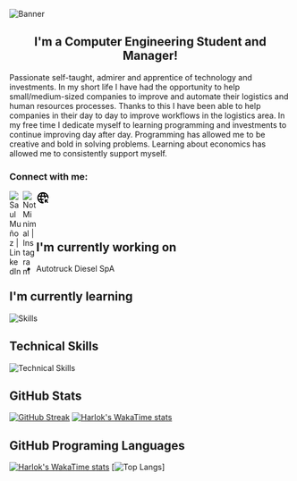 ![Banner](https://user-images.githubusercontent.com/58341096/216873924-80924087-fa7d-40f4-b387-8cedecdf56d2.gif)

<h2 align="center">
I'm a Computer Engineering Student and Manager!
</h2> 

Passionate self-taught, admirer and apprentice of technology and investments. In my short life I have had the opportunity to help small/medium-sized companies to improve and automate their logistics and human resources processes. Thanks to this I have been able to help companies in their day to day to improve workflows in the logistics area.
In my free time I dedicate myself to learning programming and investments to continue improving day after day. Programming has allowed me to be creative and bold in solving problems.
Learning about economics has allowed me to consistently support myself.

### Connect with me:

<a href="https://www.linkedin.com/in/saul-munoz/"><img align="left" src="https://raw.githubusercontent.com/yushi1007/yushi1007/main/images/linkedin.svg" alt="Saul Muñoz | LinkedIn" width="24px"/></a>
<a href="https://www.instagram.com/nottminimal/"><img align="left" src="https://raw.githubusercontent.com/yushi1007/yushi1007/main/images/instagram.svg" alt="Not Minimal | Instagram" width="24px"/></a>
<a href="https://nottminimal.com/"><img aling="left" src="https://github.com/Not-Minimal/Computer-Science/blob/main/TopSecret/portfolioweb.svg" alt="Saul Muñoz | Portfolio" width="24px"/></a>

</br>

## I'm currently working on

- Autotruck Diesel SpA
  
## I'm currently learning
![Skills](https://user-images.githubusercontent.com/58341096/216751303-c75758e5-88b7-43ee-8f32-c536b06f2f2d.png)

## Technical Skills
![Technical Skills](https://user-images.githubusercontent.com/58341096/216865851-7b47eace-3107-4ba1-8cd2-6f3bc550ebc9.png)

## GitHub Stats 
[![GitHub Streak](https://github-readme-streak-stats.herokuapp.com?user=Not-Minimal&theme=whatsapp-dark2&hide_border=true&border_radius=20&date_format=j%20M%5B%20Y%5D&card_width=500)](https://git.io/streak-stats)
[![Harlok's WakaTime stats](https://github-readme-stats.vercel.app/api/wakatime?username=NotMinimal)](https://github.com/anuraghazra/github-readme-stats)
## GitHub Programing Languages 
[![Harlok's WakaTime stats](https://github-readme-stats.vercel.app/api/wakatime?username=Not-Minimal)](https://github.com/anuraghazra/github-readme-stats)
[![Top Langs](https://github-readme-stats.vercel.app/api/top-langs/?username=Not-Minimal)]
